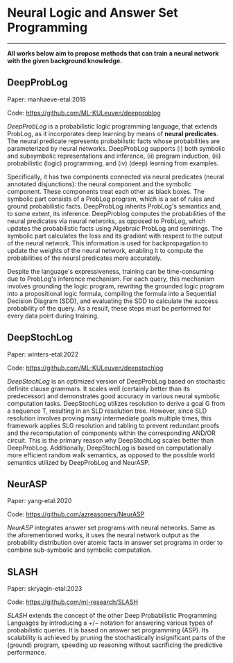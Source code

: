 # Neural Logic and Answer Set Programming

____
**All works below aim to propose methods that can train a neural network with the given background knowledge.**

## DeepProbLog

Paper: manhaeve-etal:2018

Code: https://github.com/ML-KULeuven/deepproblog

 *DeepProbLog* is a probabilistic logic programming language, that extends ProbLog, as it incorporates deep learning by means of **neural predicates**. 
 The neural predicate represents probabilistic facts whose probabilities are parameterized by neural networks. DeepProbLog supports (i) both symbolic and subsymbolic 
 representations and inference, (ii) program induction, (iii) probabilistic (logic) programming, and (iv) (deep) learning from examples.

Specifically, it has two components connected via neural predicates (neural annotated disjunctions): the neural component and the symbolic component. 
These components treat each other as black boxes.  The symbolic part consists of a ProbLog program, which is a set of rules and ground probabilistic facts. 
DeepProbLog inherits ProbLog's semantics and, to some extent, its inference. DeepProblog computes the probabilities of the neural predicates via neural networks, 
as opposed to ProbLog, which updates the probabilistic facts using Algebraic ProbLog and semirings.
The symbolic part calculates the loss and its gradient with respect to the output of the neural network. This information is used for backpropagation to 
update the weights of the neural network, enabling it to compute the probabilities of the neural predicates more accurately.

Despite the language's expressiveness, training can be time-consuming due to ProbLog's inference mechanism. For each query, 
this mechanism involves grounding the logic program, rewriting the grounded logic program into a propositional logic formula, 
compiling the formula into a Sequential Decision Diagram (SDD), and evaluating the SDD to calculate the success probability of the query. 
As a result, these steps must be performed for every data point during training.


## DeepStochLog

Paper: winters-etal:2022

Code: https://github.com/ML-KULeuven/deepstochlog

*DeepStochLog* is an optimized version of DeepProbLog based on stochastic definite clause grammars. It scales well 
(certainly better than its predecessor) and demonstrates good accuracy in various neural symbolic computation tasks. 
DeepStochLog utilizes resolution to derive a goal G from a sequence T, resulting in an SLD resolution tree. However, 
since SLD resolution involves proving many intermediate goals multiple times, this framework applies SLG resolution and
tabling to prevent redundant proofs and the recomputation of components within the corresponding AND/OR circuit. This 
is the primary reason why DeepStochLog scales better than DeepProbLog. Additionally, DeepStochLog is based on 
computationally more efficient random walk semantics, as opposed to the possible world semantics utilized by DeepProbLog
and NeurASP.


## NeurASP

Paper: yang-etal:2020

Code: https://github.com/azreasoners/NeurASP

*NeurASP* integrates answer set programs with neural networks. Same as the aforementioned works, it uses the neural network output as the probability distribution over atomic facts in answer set programs in order to combine sub-symbolic and symbolic computation.

## SLASH

Paper: skryagin-etal:2023

Code: https://github.com/ml-research/SLASH

*SLASH* extends the concept of the other Deep Probabilistic Programming Languages by introducing a +/− notation for answering various types of probabilistic queries. It is based on answer set programming (ASP). Its scalability is achieved by pruning the stochastically insignificant parts of the (ground) program, speeding up reasoning without sacrificing the predictive performance.
